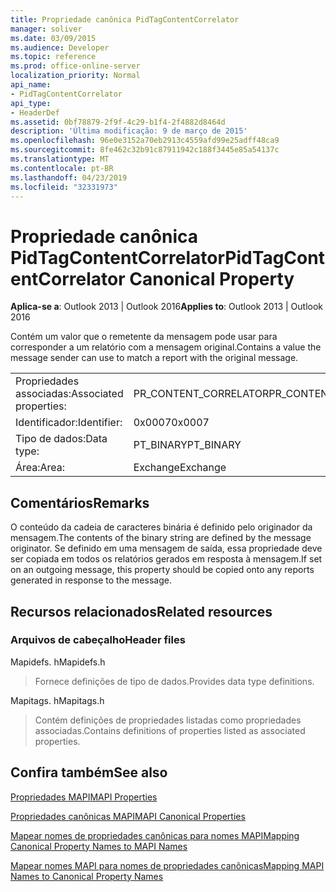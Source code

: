 ```yaml
---
title: Propriedade canônica PidTagContentCorrelator
manager: soliver
ms.date: 03/09/2015
ms.audience: Developer
ms.topic: reference
ms.prod: office-online-server
localization_priority: Normal
api_name:
- PidTagContentCorrelator
api_type:
- HeaderDef
ms.assetid: 0bf78879-2f9f-4c29-b1f4-2f4882d8464d
description: 'Última modificação: 9 de março de 2015'
ms.openlocfilehash: 96e0e3152a70eb2913c4559afd99e25adff48ca9
ms.sourcegitcommit: 8fe462c32b91c87911942c188f3445e85a54137c
ms.translationtype: MT
ms.contentlocale: pt-BR
ms.lasthandoff: 04/23/2019
ms.locfileid: "32331973"
---
```

# <a name="pidtagcontentcorrelator-canonical-property"></a><span data-ttu-id="fbeaf-103">Propriedade canônica PidTagContentCorrelator</span><span class="sxs-lookup"><span data-stu-id="fbeaf-103">PidTagContentCorrelator Canonical Property</span></span>

  
  
<span data-ttu-id="fbeaf-104">**Aplica-se a**: Outlook 2013 | Outlook 2016</span><span class="sxs-lookup"><span data-stu-id="fbeaf-104">**Applies to**: Outlook 2013 | Outlook 2016</span></span> 
  
<span data-ttu-id="fbeaf-105">Contém um valor que o remetente da mensagem pode usar para corresponder a um relatório com a mensagem original.</span><span class="sxs-lookup"><span data-stu-id="fbeaf-105">Contains a value the message sender can use to match a report with the original message.</span></span>
  
|||
|:-----|:-----|
|<span data-ttu-id="fbeaf-106">Propriedades associadas:</span><span class="sxs-lookup"><span data-stu-id="fbeaf-106">Associated properties:</span></span>  <br/> |<span data-ttu-id="fbeaf-107">PR_CONTENT_CORRELATOR</span><span class="sxs-lookup"><span data-stu-id="fbeaf-107">PR_CONTENT_CORRELATOR</span></span>  <br/> |
|<span data-ttu-id="fbeaf-108">Identificador:</span><span class="sxs-lookup"><span data-stu-id="fbeaf-108">Identifier:</span></span>  <br/> |<span data-ttu-id="fbeaf-109">0x0007</span><span class="sxs-lookup"><span data-stu-id="fbeaf-109">0x0007</span></span>  <br/> |
|<span data-ttu-id="fbeaf-110">Tipo de dados:</span><span class="sxs-lookup"><span data-stu-id="fbeaf-110">Data type:</span></span>  <br/> |<span data-ttu-id="fbeaf-111">PT_BINARY</span><span class="sxs-lookup"><span data-stu-id="fbeaf-111">PT_BINARY</span></span>  <br/> |
|<span data-ttu-id="fbeaf-112">Área:</span><span class="sxs-lookup"><span data-stu-id="fbeaf-112">Area:</span></span>  <br/> |<span data-ttu-id="fbeaf-113">Exchange</span><span class="sxs-lookup"><span data-stu-id="fbeaf-113">Exchange</span></span>  <br/> |
   
## <a name="remarks"></a><span data-ttu-id="fbeaf-114">Comentários</span><span class="sxs-lookup"><span data-stu-id="fbeaf-114">Remarks</span></span>

<span data-ttu-id="fbeaf-115">O conteúdo da cadeia de caracteres binária é definido pelo originador da mensagem.</span><span class="sxs-lookup"><span data-stu-id="fbeaf-115">The contents of the binary string are defined by the message originator.</span></span> <span data-ttu-id="fbeaf-116">Se definido em uma mensagem de saída, essa propriedade deve ser copiada em todos os relatórios gerados em resposta à mensagem.</span><span class="sxs-lookup"><span data-stu-id="fbeaf-116">If set on an outgoing message, this property should be copied onto any reports generated in response to the message.</span></span>
  
## <a name="related-resources"></a><span data-ttu-id="fbeaf-117">Recursos relacionados</span><span class="sxs-lookup"><span data-stu-id="fbeaf-117">Related resources</span></span>

### <a name="header-files"></a><span data-ttu-id="fbeaf-118">Arquivos de cabeçalho</span><span class="sxs-lookup"><span data-stu-id="fbeaf-118">Header files</span></span>

<span data-ttu-id="fbeaf-119">Mapidefs. h</span><span class="sxs-lookup"><span data-stu-id="fbeaf-119">Mapidefs.h</span></span>
  
> <span data-ttu-id="fbeaf-120">Fornece definições de tipo de dados.</span><span class="sxs-lookup"><span data-stu-id="fbeaf-120">Provides data type definitions.</span></span>
    
<span data-ttu-id="fbeaf-121">Mapitags. h</span><span class="sxs-lookup"><span data-stu-id="fbeaf-121">Mapitags.h</span></span>
  
> <span data-ttu-id="fbeaf-122">Contém definições de propriedades listadas como propriedades associadas.</span><span class="sxs-lookup"><span data-stu-id="fbeaf-122">Contains definitions of properties listed as associated properties.</span></span>
    
## <a name="see-also"></a><span data-ttu-id="fbeaf-123">Confira também</span><span class="sxs-lookup"><span data-stu-id="fbeaf-123">See also</span></span>



[<span data-ttu-id="fbeaf-124">Propriedades MAPI</span><span class="sxs-lookup"><span data-stu-id="fbeaf-124">MAPI Properties</span></span>](mapi-properties.md)
  
[<span data-ttu-id="fbeaf-125">Propriedades canônicas MAPI</span><span class="sxs-lookup"><span data-stu-id="fbeaf-125">MAPI Canonical Properties</span></span>](mapi-canonical-properties.md)
  
[<span data-ttu-id="fbeaf-126">Mapear nomes de propriedades canônicas para nomes MAPI</span><span class="sxs-lookup"><span data-stu-id="fbeaf-126">Mapping Canonical Property Names to MAPI Names</span></span>](mapping-canonical-property-names-to-mapi-names.md)
  
[<span data-ttu-id="fbeaf-127">Mapear nomes MAPI para nomes de propriedades canônicas</span><span class="sxs-lookup"><span data-stu-id="fbeaf-127">Mapping MAPI Names to Canonical Property Names</span></span>](mapping-mapi-names-to-canonical-property-names.md)

